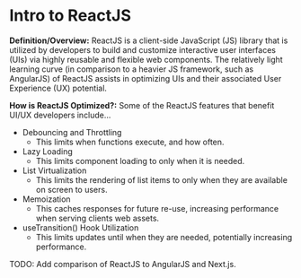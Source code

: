 # Intro to ReactJS

**Definition/Overview:** ReactJS is a client-side JavaScript (JS) library that is utilized by developers to build and customize interactive user interfaces (UIs) via highly reusable and flexible web components. The relatively light learning curve (in comparison to a heavier JS framework, such as AngularJS) of ReactJS assists in optimizing UIs and their associated User Experience (UX) potential.

**How is ReactJS Optimized?:** Some of the ReactJS features that benefit UI/UX developers include...
  
* Debouncing and Throttling
  + This limits when functions execute, and how often.
* Lazy Loading
  + This limits component loading to only when it is needed.
* List Virtualization
  + This limits the rendering of list items to only when they are available on screen to users.
* Memoization
  + This caches responses for future re-use, increasing performance when serving clients web assets.
* useTransition() Hook Utilization
  + This limits updates until when they are needed, potentially increasing performance.
  
TODO: Add comparison of ReactJS to AngularJS and Next.js.
